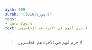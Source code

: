 ```yaml
---
ayah: 109
surah: '[[016|سورة]]'
tags:
- quran/ayah
text: لا جرم أنهم في الآخرة هم الخاسرون
---
```

> لا جرم أنهم في الآخرة هم الخاسرون
